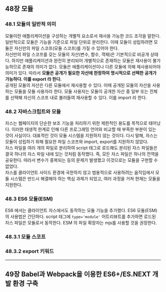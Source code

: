 ## 48장 모듈
### 48.1 모듈의 일반적 의미
모듈이란 애플리케이션을 구성하는 개별적 요소로서 재사용 가능한 코드 조각을 말한다. 일반적으로 모듈은 기능을 기준으로 파일 단위로 분리한다. 이때 모듈이
성립하려면 모듈은 자신만의 파일 스코프(모듈 스코프)를 가질 수 있어야 한다.   
자신만의 파일 스코프를 갖는 모듈의 자산(변수, 함수, 객체)은 기본적으로 비공개 상태다. 하지만 애플리케이션과 완전히 분리되어 개별적으로 존재하는 모듈은
재사용이 불가능하므로 존재의 의미가 없다. 모듈은 애플리케이션이나 다른 모듈에 의해 재사용되어야 의미가 있다. 따라서 **모듈은 공개가 필요한 자산에 한정하여
명시적으로 선택한 공개가 가능하다. 이를 export 라 한다.**   
공개된 모듈의 자산은 다른 모듈에서 재사용할 수 있다. 이때 공개된 모듈의 자산을 사용하는 모듈을 모듈 사용자라 한다. 모듈 사용자는 모듈이 공개한 자산 중
일부 또는 전체를 선택해 자신의 스코프 내로 불러들여 재사용할 수 있다. 이를 import 라 한다.

### 48.2 자바스크립트와 모듈
자스는 웹페이지의 단순한 보조 기능을 처리하기 위한 제한적인 용도를 목적으로 태어났다. 이러한 태생적 한계로 인해 다른 프로그래밍 언어와 비교할 때 부족한
부분이 있는 것이 사실이다. 대표적인 것이 모듈 시스템을 지원하지 않는 것이다. 다시 말해, 자스는 모듈이 성립하기 위해 필요한 파일 스코프와 import, export를
지원하지 않았다.   
자스 파일을 여러 개의 파일로 분리하여 script 태그로 로드해도 분리된 자스 파일들은 결국 하나의 자스 파일 내에 있는 것처럼 동작했다. 즉, 모든 자스 파일은
하나의 전역을 공유한다. 따라서 변수가 중복되는 등의 문제가 발생했고 이것으로는 모듈을 구현할 수 없었다.   
자스를 클라이언트 사이드 환경에 국한하지 않고 범용적으로 사용하려는 움직임에서 모듈 시스템은 반드시 해결해야 하는 핵심 과제가 되었고, 여러 과정을 거쳐 현재는
모듈을 지원한다.

### 48.3 ES6 모듈(ESM)
ES6 에서는 클라이언트 자스에서도 동작하는 모듈 기능을 추가했다. ES6 모듈(ESM)의 사용법은 간단하다. script 태그에 `type='module'` 어트리뷰트를 추가하면 로드된
자스 파일은 모듈로서 동작한다. ESM 의 파일 확장자는 mjs를 사용할 것을 권장한다.

### 48.3.1 모듈 스코프
### 48.3.2 export 키워드

---------------------------------------------------------------------------------

## 49장 Babel과 Webpack을 이용한 ES6+/ES.NEXT 개발 환경 구축
